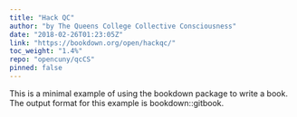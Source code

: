 ```yaml
---
title: "Hack QC"
author: "by The Queens College Collective Consciousness"
date: "2018-02-26T01:23:05Z"
link: "https://bookdown.org/open/hackqc/"
toc_weight: "1.4%"
repo: "opencuny/qcCS"
pinned: false
---
```


This is a minimal example of using the bookdown package to write a book. The output format for this example is bookdown::gitbook.
